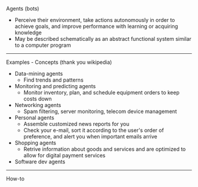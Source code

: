 Agents (bots)

* Perceive their environment, take actions autonomously in order to achieve goals, and improve performance with learning or acquiring knowledge
* May be described schematically as an abstract functional system similar to a computer program

- - - -
Examples - Concepts (thank you wikipedia)
* Data-mining agents
  * Find trends and patterns 
* Monitoring and predicting agents
  * Monitor inventory, plan, and schedule equipment orders to keep costs down
* Networking agents
  * Spam filtering, server monitoring, telecom device management   
* Personal agents
  * Assemble customized news reports for you
  * Check your e-mail, sort it according to the user's order of preference, and alert you when important emails arrive
* Shopping agents
  * Retrive information about goods and services and are optimized to allow for digital payment services
* Software dev agents 

- - - -
How-to

